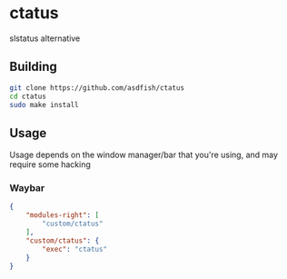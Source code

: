 # ctatus
slstatus alternative

## Building
~~~bash
git clone https://github.com/asdfish/ctatus
cd ctatus
sudo make install
~~~

## Usage
Usage depends on the window manager/bar that you're using, and may require some hacking

### Waybar
~~~json
{
    "modules-right": [
        "custom/ctatus"
    ],
    "custom/ctatus": {
        "exec": "ctatus"
    }
}
~~~
